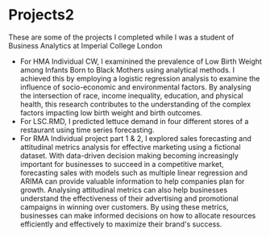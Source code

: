# Projects2
These are some of the projects I completed while I was a student of Business Analytics at Imperial College London
- For HMA Individual CW, I examinined the prevalence of Low Birth Weight among Infants Born to Black Mothers using analytical methods. I achieved this by employing a logistic regression analysis to examine the influence of socio-economic and environmental factors. By analysing the intersection of race, income inequality, education, and physical health, this research contributes to the understanding of the complex factors impacting low birth weight and birth outcomes.
- For LSC.RMD, I predicted lettuce demand in four different stores of a restaurant using time series forecasting.
- For RMA Individual project part 1 & 2, I  explored sales forecasting and attitudinal metrics analysis for effective marketing using a fictional dataset. With data-driven decision making becoming increasingly important for businesses to succeed in a competitive market, forecasting sales with models such as multiple linear regression and ARIMA can provide valuable information to help companies plan for growth. Analysing attitudinal metrics can also help businesses understand the effectiveness of their advertising and promotional campaigns in winning over customers. By using these metrics, businesses can make informed decisions on how to allocate resources efficiently and effectively to maximize their brand's success.
